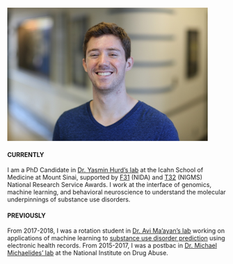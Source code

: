 ![Randy Ellis, 2018](headshot_scaled8percent.jpg)

#### CURRENTLY
I am a PhD Candidate in [Dr. Yasmin Hurd’s lab](http://labs.neuroscience.mssm.edu/project/hurd-lab/) at the Icahn School of Medicine at Mount Sinai, supported by [F31](https://researchtraining.nih.gov/programs/fellowships/f31) (NIDA) and [T32](https://researchtraining.nih.gov/programs/training-grants/t32) (NIGMS) National Research Service Awards. I work at the interface of genomics, machine learning, and behavioral neuroscience to understand the molecular underpinnings of substance use disorders. 

#### PREVIOUSLY 
From 2017-2018, I was a rotation student in [Dr. Avi Ma’ayan’s lab](https://labs.icahn.mssm.edu/maayanlab/) working on applications of machine learning to [substance use disorder prediction](https://biodatamining.biomedcentral.com/articles/10.1186/s13040-019-0193-0) using electronic health records. From 2015-2017, I was a postbac in [Dr. Michael Michaelides’ lab](http://www.michaelideslab.org/) at the National Institute on Drug Abuse. 

